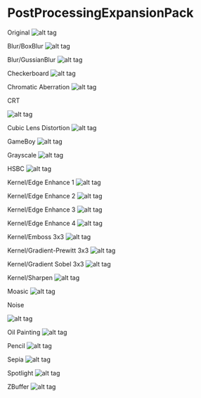 # PostProcessingExpansionPack

Original
![alt tag](https://github.com/ted10401/PostProcessingExpansionPack/blob/master/GithubResources/post-processing-expansion-pack-original.png)

Blur/BoxBlur
![alt tag](https://github.com/ted10401/PostProcessingExpansionPack/blob/master/GithubResources/post-processing-expansion-pack-blur-box.png)

Blur/GussianBlur
![alt tag](https://github.com/ted10401/PostProcessingExpansionPack/blob/master/GithubResources/post-processing-expansion-pack-blur-gaussian.png)

Checkerboard
![alt tag](https://github.com/ted10401/PostProcessingExpansionPack/blob/master/GithubResources/post-processing-expansion-pack-checkerboard.png)

Chromatic Aberration
![alt tag](https://github.com/ted10401/PostProcessingExpansionPack/blob/master/GithubResources/post-processing-expansion-pack-chromatic-aberration.png)

CRT

![alt tag](https://github.com/ted10401/PostProcessingExpansionPack/blob/master/GithubResources/post-processing-expansion-pack-crt.gif)

Cubic Lens Distortion
![alt tag](https://github.com/ted10401/PostProcessingExpansionPack/blob/master/GithubResources/post-processing-expansion-pack-cubic-lens-distortion.png)

GameBoy
![alt tag](https://github.com/ted10401/PostProcessingExpansionPack/blob/master/GithubResources/post-processing-expansion-pack-gameboy.png)

Grayscale
![alt tag](https://github.com/ted10401/PostProcessingExpansionPack/blob/master/GithubResources/post-processing-expansion-pack-grayscale.png)

HSBC
![alt tag](https://github.com/ted10401/PostProcessingExpansionPack/blob/master/GithubResources/post-processing-expansion-pack-hsbc.png)

Kernel/Edge Enhance 1
![alt tag](https://github.com/ted10401/PostProcessingExpansionPack/blob/master/GithubResources/post-processing-expansion-pack-kernel-edge-enhance-1.png)

Kernel/Edge Enhance 2
![alt tag](https://github.com/ted10401/PostProcessingExpansionPack/blob/master/GithubResources/post-processing-expansion-pack-kernel-edge-enhance-2.png)

Kernel/Edge Enhance 3
![alt tag](https://github.com/ted10401/PostProcessingExpansionPack/blob/master/GithubResources/post-processing-expansion-pack-kernel-edge-enhance-3.png)

Kernel/Edge Enhance 4
![alt tag](https://github.com/ted10401/PostProcessingExpansionPack/blob/master/GithubResources/post-processing-expansion-pack-kernel-edge-enhance-4.png)

Kernel/Emboss 3x3
![alt tag](https://github.com/ted10401/PostProcessingExpansionPack/blob/master/GithubResources/post-processing-expansion-pack-kernel-emboss-3x3.png)

Kernel/Gradient-Prewitt 3x3
![alt tag](https://github.com/ted10401/PostProcessingExpansionPack/blob/master/GithubResources/post-processing-expansion-pack-kernel-gradient-prewitt-3x3.png)

Kernel/Gradient Sobel 3x3
![alt tag](https://github.com/ted10401/PostProcessingExpansionPack/blob/master/GithubResources/post-processing-expansion-pack-kernel-gradient-sobel-3x3.png)

Kernel/Sharpen
![alt tag](https://github.com/ted10401/PostProcessingExpansionPack/blob/master/GithubResources/post-processing-expansion-pack-kernel-sharpen.png)

Moasic
![alt tag](https://github.com/ted10401/PostProcessingExpansionPack/blob/master/GithubResources/post-processing-expansion-pack-mosaic.png)

Noise

![alt tag](https://github.com/ted10401/PostProcessingExpansionPack/blob/master/GithubResources/post-processing-expansion-pack-noise.gif)

Oil Painting
![alt tag](https://github.com/ted10401/PostProcessingExpansionPack/blob/master/GithubResources/post-processing-expansion-pack-oil-panting.png)

Pencil
![alt tag](https://github.com/ted10401/PostProcessingExpansionPack/blob/master/GithubResources/post-processing-expansion-pack-pencil.png)

Sepia
![alt tag](https://github.com/ted10401/PostProcessingExpansionPack/blob/master/GithubResources/post-processing-expansion-pack-sepia.png)

Spotlight
![alt tag](https://github.com/ted10401/PostProcessingExpansionPack/blob/master/GithubResources/post-processing-expansion-pack-spotlight.png)

ZBuffer
![alt tag](https://github.com/ted10401/PostProcessingExpansionPack/blob/master/GithubResources/post-processing-expansion-pack-zbuffer.png)
